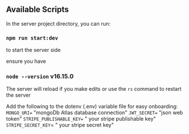 ## Available Scripts

In the server project directory, you can run:

### `npm run start:dev`
to start the server side

ensure you have 
### `node --version` v16.15.0


The server will reload if you make edits or use the `rs` command to restart the server 

Add the following to the dotenv (.env) variable file for easy onboarding:
`MONGO_URI=` "mongoDb Atlas database connection"
`JWT_SECRET=`  "json web token"
`STRIPE_PUBLISHABLE_KEY=` " your stripe publishable key"
`STRIPE_SECRET_KEY`= " your stripe secret key"




